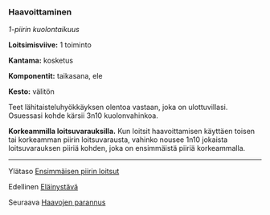 ### Haavoittaminen

*1-piirin kuolontaikuus*

**Loitsimisviive:** 1 toiminto

**Kantama:** kosketus

**Komponentit:** taikasana, ele

**Kesto:** välitön

Teet lähitaisteluhyökkäyksen olentoa vastaan, joka on ulottuvillasi.
Osuessasi kohde kärsii 3n10 kuolonvahinkoa.

**Korkeammilla loitsuvarauksilla.** Kun loitsit haavoittamisen
käyttäen toisen tai korkeamman piirin loitsuvarausta, vahinko
nousee 1n10 jokaista loitsuvarauksen piiriä kohden, joka on
ensimmäistä piiriä korkeammalla.

----

Ylätaso [Ensimmäisen piirin loitsut](1.piirin_loitsut.md)

Edellinen [Eläinystävä](Eläinystävä.md)

Seuraava [Haavojen parannus](Haavojen_parannus.md)